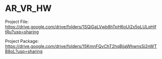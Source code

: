 # AR_VR_HW

Project File: https://drive.google.com/drive/folders/1SQiGaLVwb8hTpH6oUi2x5pLULqHjftRu?usp=sharing


Project Package: https://drive.google.com/drive/folders/15KmnFQvChT2hqBjjaWhwnsSj2nWTB8oL?usp=sharing

